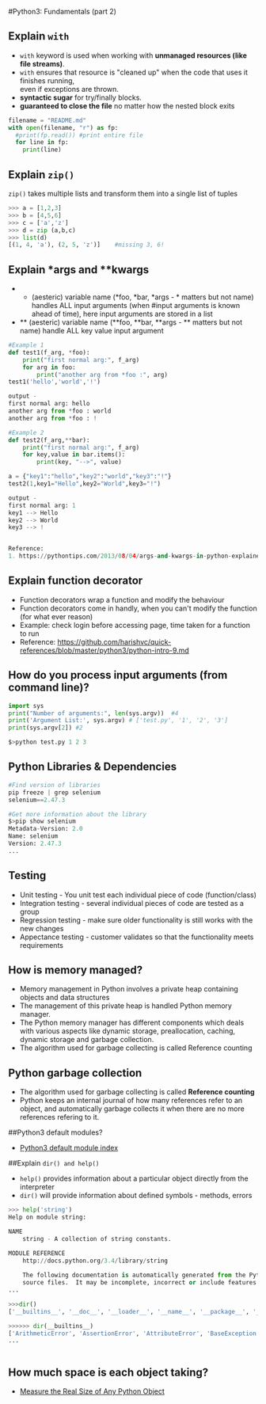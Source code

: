 #Python3: Fundamentals (part 2)

## Explain `with`
  - `with` keyword is used when working with **unmanaged resources (like file streams)**. 
  - `with` ensures that resource is "cleaned up" when the code that uses it finishes running,  
     even if exceptions are thrown.
  - **syntactic sugar** for try/finally blocks.
  - **guaranteed to close the file** no matter how the nested block exits
```python
filename = "README.md"
with open(filename, "r") as fp:
  #print(fp.read()) #print entire file
  for line in fp:
    print(line)
````

## Explain `zip()`
  ```zip()``` takes multiple lists and transform them into a single list of tuples
````python
>>> a = [1,2,3]
>>> b = [4,5,6]
>>> c = ['a','z']
>>> d = zip (a,b,c)
>>> list(d)
[(1, 4, 'a'), (2, 5, 'z')]    #missing 3, 6!
````


## Explain *args and **kwargs  
  - * (aesteric) variable name (*foo, *bar, *args - * matters but not name) handles ALL input arguments (when #input arguments is known ahead of time), here input arguments are stored in a list
  - ** (aesteric) variable name (**foo, **bar, **args - ** matters but not name) handle ALL key value input argument
```python
#Example 1
def test1(f_arg, *foo):
    print("first normal arg:", f_arg)
    for arg in foo:
        print("another arg from *foo :", arg)
test1('hello','world','!')

output -
first normal arg: hello
another arg from *foo : world
another arg from *foo : !

#Example 2
def test2(f_arg,**bar):
    print("first normal arg:", f_arg)
    for key,value in bar.items():
        print(key, "-->", value)

a = {"key1":"hello","key2":"world","key3":"!"}
test2(1,key1="Hello",key2="World",key3="!")

output -
first normal arg: 1
key1 --> Hello
key2 --> World
key3 --> !


Reference:
1. https://pythontips.com/2013/08/04/args-and-kwargs-in-python-explained/
````

## Explain function decorator
  - Function decorators wrap a function and modify the behaviour
  - Function decorators come in handly, when you can't modify the function (for what ever reason)
  - Example: check login before accessing page, time taken for a function to run
  - Reference:
    https://github.com/harishvc/quick-references/blob/master/python3/python-intro-9.md

## How do you process input arguments (from command line)?
````python
import sys
print("Number of arguments:", len(sys.argv))  #4
print('Argument List:', sys.argv) # ['test.py', '1', '2', '3']
print(sys.argv[2]) #2

$>python test.py 1 2 3 
````

## Python Libraries & Dependencies
```python
#Find version of libraries
pip freeze | grep selenium
selenium==2.47.3

#Get more information about the library
$>pip show selenium
Metadata-Version: 2.0
Name: selenium
Version: 2.47.3
...
````

## Testing
  - Unit testing - You unit test each individual piece of code (function/class)
  - Integration testing -  several individual pieces of code are tested as a group
  - Regression testing - make sure older functionality is still works with the new changes
  - Appectance testing - customer validates so that the functionality meets requirements


## How is memory managed?
  - Memory management in Python involves a private heap containing objects and data structures
  - The management of this private heap is handled Python memory manager.
  - The Python memory manager has different components which deals with various aspects like dynamic storage, preallocation, caching, dynamic storage and garbage collection.
  - The algorithm used for garbage collecting is called Reference counting


## Python garbage collection
  - The algorithm used for garbage collecting is called **Reference counting**
  - Python keeps an internal journal of how many references refer to an object, and automatically garbage collects it when there are no more references refering to it.


##Python3 default modules?
  - [Python3 default module index](https://docs.python.org/3/py-modindex.html)

##Explain ```dir() and help()```
  - ```help()``` provides information about a particular object directly from the interpreter
  - ```dir()``` will provide information about defined symbols - methods, errors
````python
>>> help('string')
Help on module string:

NAME
    string - A collection of string constants.

MODULE REFERENCE
    http://docs.python.org/3.4/library/string
    
    The following documentation is automatically generated from the Python
    source files.  It may be incomplete, incorrect or include features that
...

>>>dir()
['__builtins__', '__doc__', '__loader__', '__name__', '__package__', '__spec__']

>>>>>> dir(__builtins__)
['ArithmeticError', 'AssertionError', 'AttributeError', 'BaseException', 'BlockingIOError',  
...



````

## How much space is each object taking?
  - [Measure the Real Size of Any Python Object](https://goshippo.com/blog/measure-real-size-any-python-object/)


